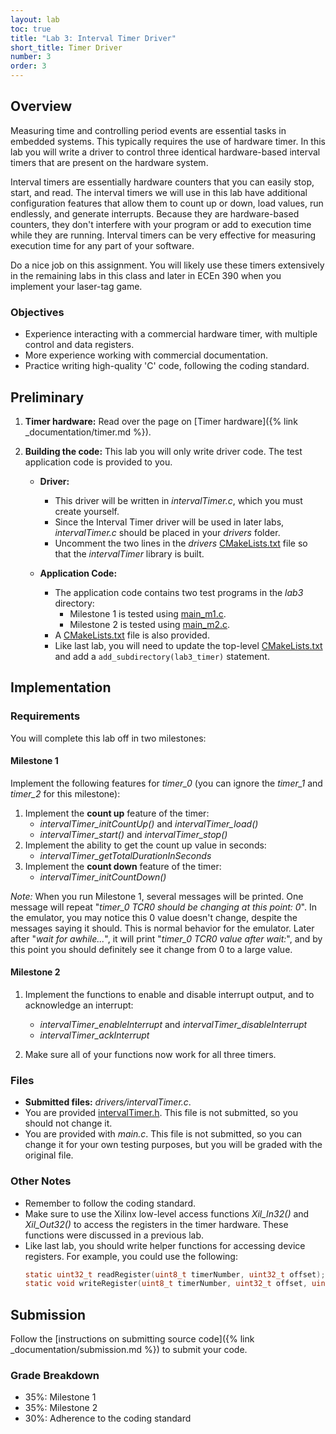 ```yaml
---
layout: lab
toc: true
title: "Lab 3: Interval Timer Driver"
short_title: Timer Driver
number: 3
order: 3
---
```

## Overview 

Measuring time and controlling period events are essential tasks in embedded systems.  This typically requires the use of hardware timer.  In this lab you will write a driver to control three identical hardware-based interval timers that are present on the hardware system.

Interval timers are essentially hardware counters that you can easily stop, start, and read.  The interval timers we will use in this lab have additional configuration features that allow them to count up or down, load values, run endlessly, and generate interrupts.  Because they are hardware-based counters, they don't interfere with your program or add to execution time while they are running.  Interval timers can be very effective for measuring execution time for any part of your software. 
 
Do a nice job on this assignment. You will likely use these timers extensively in the remaining labs in this class and later in ECEn 390 when you implement your laser-tag game. 

### Objectives 
  * Experience interacting with a commercial hardware timer, with multiple control and data registers.
  * More experience working with commercial documentation.
  * Practice writing high-quality 'C' code, following the coding standard.

## Preliminary 

1. **Timer hardware:** Read over the page on [Timer hardware]({% link _documentation/timer.md %}).

1. **Building the code:** This lab you will only write driver code.  The test application code is provided to you.
    * **Driver:** 
        * This driver will be written in *intervalTimer.c*, which you must create yourself.  
        * Since the Interval Timer driver will be used in later labs, *intervalTimer.c* should be placed in your *drivers* folder.
        * Uncomment the two lines in the *drivers* [CMakeLists.txt]({{site.github.fileurl}}/drivers/CMakeLists.txt) file so that the *intervalTimer* library is built.  

    * **Application Code:**
        * The application code contains two test programs in the *lab3* directory:
          * Milestone 1 is tested using [main_m1.c]({{site.github.fileurl}}/lab3_timer/main_m1.c).
          * Milestone 2 is tested using [main_m2.c]({{site.github.fileurl}}/lab3_timer/main_m2.c).
        * A [CMakeLists.txt]({{site.github.fileurl}}/lab3_timer/CMakeLists.txt) file is also provided.
        * Like last lab, you will need to update the top-level [CMakeLists.txt](https://github.com/byu-cpe/ecen330_student/blob/master/CMakeLists.txt) and add a `add_subdirectory(lab3_timer)` statement.

## Implementation

### Requirements 

You will complete this lab off in two milestones:

#### Milestone 1

Implement the following features for *timer_0* (you can ignore the *timer_1* and *timer_2* for this milestone):

  1. Implement the **count up** feature of the timer:
      * *intervalTimer_initCountUp()* and *intervalTimer_load()*
      * *intervalTimer_start()* and *intervalTimer_stop()*
  1. Implement the ability to get the count up value in seconds:
      * *intervalTimer_getTotalDurationInSeconds*
  1. Implement the **count down** feature of the timer:
      * *intervalTimer_initCountDown()*
  
*Note:* When you run Milestone 1, several messages will be printed.  One message will repeat "*timer_0 TCR0 should be changing at this point: 0*".  In the emulator, you may notice this 0 value doesn't change, despite the messages saying it should.  This is normal behavior for the emulator.  Later after "*wait for awhile...*", it will print "*timer_0 TCR0 value after wait:*", and by this point you should definitely see it change from 0 to a large value. 

#### Milestone 2 
  1. Implement the functions to enable and disable interrupt output, and to acknowledge an interrupt:
      * *intervalTimer_enableInterrupt* and *intervalTimer_disableInterrupt*
      * *intervalTimer_ackInterrupt*

  1. Make sure all of your functions now work for all three timers.  


### Files
  - **Submitted files:** *drivers/intervalTimer.c*.
  - You are provided [intervalTimer.h]({{site.github.fileurl}}/drivers/intervalTimer.h). This file is not submitted, so you should not change it.
  - You are provided with *main.c*.  This file is not submitted, so you can change it for your own testing purposes, but you will be graded with the original file.

### Other Notes
  - Remember to follow the coding standard.
  - Make sure to use the Xilinx low-level access functions *Xil_In32()* and *Xil_Out32()* to access the registers in the timer hardware. These functions were discussed in a previous lab.
  - Like last lab, you should write helper functions for accessing device registers.  For example, you could use the following:
      ```c
      static uint32_t readRegister(uint8_t timerNumber, uint32_t offset);
      static void writeRegister(uint8_t timerNumber, uint32_t offset, uint32_t value);
      ```

## Submission
Follow the [instructions on submitting source code]({% link _documentation/submission.md %}) to submit your code.

### Grade Breakdown 
  * 35%: Milestone 1
  * 35%: Milestone 2
  * 30%: Adherence to the coding standard
